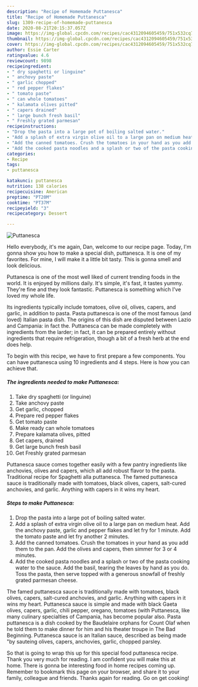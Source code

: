 ```yaml
---
description: "Recipe of Homemade Puttanesca"
title: "Recipe of Homemade Puttanesca"
slug: 1309-recipe-of-homemade-puttanesca
date: 2020-08-21T20:15:37.057Z
image: https://img-global.cpcdn.com/recipes/cac4312094605459/751x532cq70/puttanesca-recipe-main-photo.jpg
thumbnail: https://img-global.cpcdn.com/recipes/cac4312094605459/751x532cq70/puttanesca-recipe-main-photo.jpg
cover: https://img-global.cpcdn.com/recipes/cac4312094605459/751x532cq70/puttanesca-recipe-main-photo.jpg
author: Essie Carter
ratingvalue: 4.6
reviewcount: 9898
recipeingredient:
- " dry spaghetti or linguine"
- " anchovy paste"
- " garlic chopped"
- " red pepper flakes"
- " tomato paste"
- " can whole tomatoes"
- " kalamata olives pitted"
- " capers drained"
- " large bunch fresh basil"
- " Freshly grated parmesan"
recipeinstructions:
- "Drop the pasta into a large pot of boiling salted water."
- "Add a splash of extra virgin olive oil to a large pan on medium heat. Add the anchovy paste, garlic and pepper flakes and let fry for 1 minute. Add the tomato paste and let fry another 2 minutes."
- "Add the canned tomatoes. Crush the tomatoes in your hand as you add them to the pan. Add the olives and capers, then simmer for 3 or 4 minutes."
- "Add the cooked pasta noodles and a splash or two of the pasta cooking water to the sauce. Add the basil, tearing the leaves by hand as you do. Toss the pasta, then serve topped with a generous snowfall of freshly grated parmesan cheese."
categories:
- Recipe
tags:
- puttanesca

katakunci: puttanesca 
nutrition: 138 calories
recipecuisine: American
preptime: "PT20M"
cooktime: "PT37M"
recipeyield: "3"
recipecategory: Dessert

---
```



![Puttanesca](https://img-global.cpcdn.com/recipes/cac4312094605459/751x532cq70/puttanesca-recipe-main-photo.jpg)

Hello everybody, it's me again, Dan, welcome to our recipe page. Today, I'm gonna show you how to make a special dish, puttanesca. It is one of my favorites. For mine, I will make it a little bit tasty. This is gonna smell and look delicious.

Puttanesca is one of the most well liked of current trending foods in the world. It is enjoyed by millions daily. It's simple, it's fast, it tastes yummy. They're fine and they look fantastic. Puttanesca is something which I've loved my whole life.

Its ingredients typically include tomatoes, olive oil, olives, capers, and garlic, in addition to pasta. Pasta puttanesca is one of the most famous (and loved) Italian pasta dish. The origins of this dish are disputed between Lazio and Campania: in fact the. Puttanesca can be made completely with ingredients from the larder; in fact, it can be prepared entirely without ingredients that require refrigeration, though a bit of a fresh herb at the end does help.


To begin with this recipe, we have to first prepare a few components. You can have puttanesca using 10 ingredients and 4 steps. Here is how you can achieve that.

<!--inarticleads1-->

##### The ingredients needed to make Puttanesca:

1. Take  dry spaghetti (or linguine)
1. Take  anchovy paste
1. Get  garlic, chopped
1. Prepare  red pepper flakes
1. Get  tomato paste
1. Make ready  can whole tomatoes
1. Prepare  kalamata olives, pitted
1. Get  capers, drained
1. Get  large bunch fresh basil
1. Get  Freshly grated parmesan


Puttanesca sauce comes together easily with a few pantry ingredients like anchovies, olives and capers, which all add robust flavor to the pasta. Traditional recipe for Spaghetti alla puttanesca. The famed puttanesca sauce is traditionally made with tomatoes, black olives, capers, salt-cured anchovies, and garlic. Anything with capers in it wins my heart. 

<!--inarticleads2-->

##### Steps to make Puttanesca:

1. Drop the pasta into a large pot of boiling salted water.
1. Add a splash of extra virgin olive oil to a large pan on medium heat. Add the anchovy paste, garlic and pepper flakes and let fry for 1 minute. Add the tomato paste and let fry another 2 minutes.
1. Add the canned tomatoes. Crush the tomatoes in your hand as you add them to the pan. Add the olives and capers, then simmer for 3 or 4 minutes.
1. Add the cooked pasta noodles and a splash or two of the pasta cooking water to the sauce. Add the basil, tearing the leaves by hand as you do. Toss the pasta, then serve topped with a generous snowfall of freshly grated parmesan cheese.


The famed puttanesca sauce is traditionally made with tomatoes, black olives, capers, salt-cured anchovies, and garlic. Anything with capers in it wins my heart. Puttanesca sauce is simple and made with black Gaeta olives, capers, garlic, chili pepper, oregano, tomatoes (with Puttanesca, like many culinary specialties of Campania, has become popular also. Pasta puttanesca is a dish cooked by the Baudelaire orphans for Count Olaf when he told them to make dinner for him and his theater troupe in The Bad Beginning. Puttanesca sauce is an Italian sauce, described as being made &#34;by sauteing olives, capers, anchovies, garlic, chopped parsley. 

So that is going to wrap this up for this special food puttanesca recipe. Thank you very much for reading. I am confident you will make this at home. There is gonna be interesting food in home recipes coming up. Remember to bookmark this page on your browser, and share it to your family, colleague and friends. Thanks again for reading. Go on get cooking!
